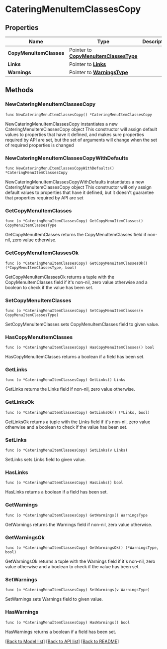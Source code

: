 # CateringMenuItemClassesCopy

## Properties

Name | Type | Description | Notes
------------ | ------------- | ------------- | -------------
**CopyMenuItemClasses** | Pointer to [**CopyMenuItemClassesType**](CopyMenuItemClassesType.md) |  | [optional] 
**Links** | Pointer to [**Links**](Links.md) |  | [optional] 
**Warnings** | Pointer to [**WarningsType**](WarningsType.md) |  | [optional] 

## Methods

### NewCateringMenuItemClassesCopy

`func NewCateringMenuItemClassesCopy() *CateringMenuItemClassesCopy`

NewCateringMenuItemClassesCopy instantiates a new CateringMenuItemClassesCopy object
This constructor will assign default values to properties that have it defined,
and makes sure properties required by API are set, but the set of arguments
will change when the set of required properties is changed

### NewCateringMenuItemClassesCopyWithDefaults

`func NewCateringMenuItemClassesCopyWithDefaults() *CateringMenuItemClassesCopy`

NewCateringMenuItemClassesCopyWithDefaults instantiates a new CateringMenuItemClassesCopy object
This constructor will only assign default values to properties that have it defined,
but it doesn't guarantee that properties required by API are set

### GetCopyMenuItemClasses

`func (o *CateringMenuItemClassesCopy) GetCopyMenuItemClasses() CopyMenuItemClassesType`

GetCopyMenuItemClasses returns the CopyMenuItemClasses field if non-nil, zero value otherwise.

### GetCopyMenuItemClassesOk

`func (o *CateringMenuItemClassesCopy) GetCopyMenuItemClassesOk() (*CopyMenuItemClassesType, bool)`

GetCopyMenuItemClassesOk returns a tuple with the CopyMenuItemClasses field if it's non-nil, zero value otherwise
and a boolean to check if the value has been set.

### SetCopyMenuItemClasses

`func (o *CateringMenuItemClassesCopy) SetCopyMenuItemClasses(v CopyMenuItemClassesType)`

SetCopyMenuItemClasses sets CopyMenuItemClasses field to given value.

### HasCopyMenuItemClasses

`func (o *CateringMenuItemClassesCopy) HasCopyMenuItemClasses() bool`

HasCopyMenuItemClasses returns a boolean if a field has been set.

### GetLinks

`func (o *CateringMenuItemClassesCopy) GetLinks() Links`

GetLinks returns the Links field if non-nil, zero value otherwise.

### GetLinksOk

`func (o *CateringMenuItemClassesCopy) GetLinksOk() (*Links, bool)`

GetLinksOk returns a tuple with the Links field if it's non-nil, zero value otherwise
and a boolean to check if the value has been set.

### SetLinks

`func (o *CateringMenuItemClassesCopy) SetLinks(v Links)`

SetLinks sets Links field to given value.

### HasLinks

`func (o *CateringMenuItemClassesCopy) HasLinks() bool`

HasLinks returns a boolean if a field has been set.

### GetWarnings

`func (o *CateringMenuItemClassesCopy) GetWarnings() WarningsType`

GetWarnings returns the Warnings field if non-nil, zero value otherwise.

### GetWarningsOk

`func (o *CateringMenuItemClassesCopy) GetWarningsOk() (*WarningsType, bool)`

GetWarningsOk returns a tuple with the Warnings field if it's non-nil, zero value otherwise
and a boolean to check if the value has been set.

### SetWarnings

`func (o *CateringMenuItemClassesCopy) SetWarnings(v WarningsType)`

SetWarnings sets Warnings field to given value.

### HasWarnings

`func (o *CateringMenuItemClassesCopy) HasWarnings() bool`

HasWarnings returns a boolean if a field has been set.


[[Back to Model list]](../README.md#documentation-for-models) [[Back to API list]](../README.md#documentation-for-api-endpoints) [[Back to README]](../README.md)



